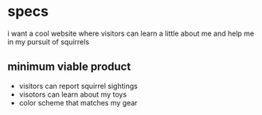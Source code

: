 # specs
i want a cool website where visitors can learn a little about me and help me in my pursuit of squirrels
## minimum viable product
* visitors can report squirrel sightings
* visotors can learn about my toys
* color scheme that matches my gear

